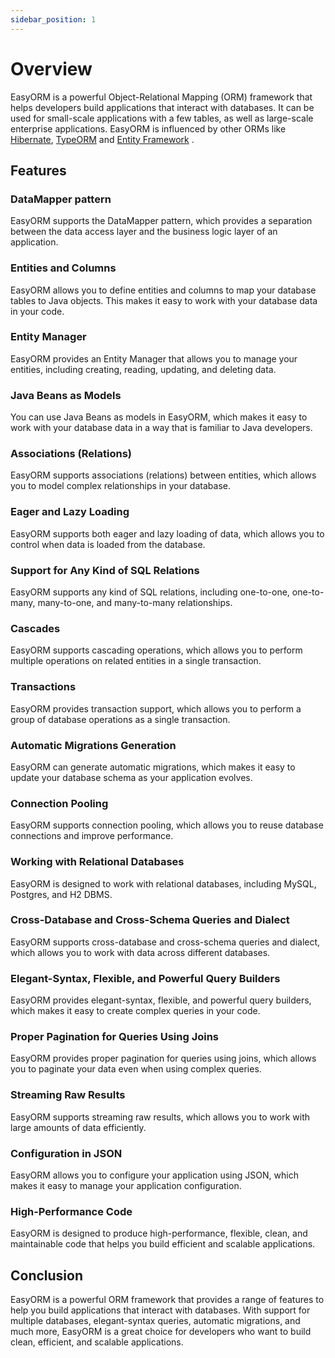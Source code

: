 ```yaml
---
sidebar_position: 1
---
```


# Overview

EasyORM is a powerful Object-Relational Mapping (ORM) framework that helps developers build applications that interact with databases. It can be used for small-scale applications with a few tables, as well as large-scale enterprise applications. EasyORM is influenced by other ORMs like [Hibernate](http://hibernate.org/orm/), [TypeORM](https://typeorm.io/) and [Entity Framework](https://www.asp.net/entity-framework) .

## **Features**

### **DataMapper pattern**

EasyORM supports the DataMapper pattern, which provides a separation between the data access layer and the business logic layer of an application.

### **Entities and Columns**

EasyORM allows you to define entities and columns to map your database tables to Java objects. This makes it easy to work with your database data in your code.

### **Entity Manager**

EasyORM provides an Entity Manager that allows you to manage your entities, including creating, reading, updating, and deleting data.

### **Java Beans as Models**

You can use Java Beans as models in EasyORM, which makes it easy to work with your database data in a way that is familiar to Java developers.

### **Associations (Relations)**

EasyORM supports associations (relations) between entities, which allows you to model complex relationships in your database.

### **Eager and Lazy Loading**

EasyORM supports both eager and lazy loading of data, which allows you to control when data is loaded from the database.

### **Support for Any Kind of SQL Relations**

EasyORM supports any kind of SQL relations, including one-to-one, one-to-many, many-to-one, and many-to-many relationships.

### **Cascades**

EasyORM supports cascading operations, which allows you to perform multiple operations on related entities in a single transaction.

### **Transactions**

EasyORM provides transaction support, which allows you to perform a group of database operations as a single transaction.

### **Automatic Migrations Generation**

EasyORM can generate automatic migrations, which makes it easy to update your database schema as your application evolves.

### **Connection Pooling**

EasyORM supports connection pooling, which allows you to reuse database connections and improve performance.

### **Working with Relational Databases**

EasyORM is designed to work with relational databases, including MySQL, Postgres, and H2 DBMS.

### **Cross-Database and Cross-Schema Queries and Dialect**

EasyORM supports cross-database and cross-schema queries and dialect, which allows you to work with data across different databases.

### **Elegant-Syntax, Flexible, and Powerful Query Builders**

EasyORM provides elegant-syntax, flexible, and powerful query builders, which makes it easy to create complex queries in your code.

### **Proper Pagination for Queries Using Joins**

EasyORM provides proper pagination for queries using joins, which allows you to paginate your data even when using complex queries.

### **Streaming Raw Results**

EasyORM supports streaming raw results, which allows you to work with large amounts of data efficiently.

### **Configuration in JSON**

EasyORM allows you to configure your application using JSON, which makes it easy to manage your application configuration.

### **High-Performance Code**

EasyORM is designed to produce high-performance, flexible, clean, and maintainable code that helps you build efficient and scalable applications.

## **Conclusion**

EasyORM is a powerful ORM framework that provides a range of features to help you build applications that interact with databases. With support for multiple databases, elegant-syntax queries, automatic migrations, and much more, EasyORM is a great choice for developers who want to build clean, efficient, and scalable applications.